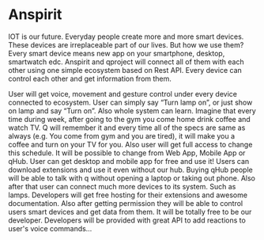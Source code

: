 # Anspirit

IOT is our future. Everyday people create more and more smart devices. These devices are irreplaceable part of our lives. But how we use them? Every smart device means new app on your smartphone, desktop, smartwatch edc. Anspirit and qproject will connect all of them with each other using one simple ecosystem based on Rest API. Every device can control each other and get information from them. 

User will get voice, movement and gesture control under every device connected to ecosystem. User can simply say “Turn lamp on”, or just show on lamp and say “Turn on”. 
Also whole system can learn. Imagine that every time during week, after going to the gym you come home drink coffee and watch TV. Q will remember it and every time all of the specs are same as always (e.g. You come from gym and you are tired), it will make you a coffee and turn on your TV for you. Also user will get full access to change this schedule. It will be possible to change from Web App, Mobile App or qHub. User can get desktop and mobile app for free and use it! Users can download extensions and use it even without our hub. Buying qHub people will be able to talk with q without opening a laptop or taking out phone. Also after that user can connect much more devices to its system. Such as lamps.
	Developers will get free hosting for their extensions and awesome documentation. Also after getting permission they will be able to control users smart devices and get data from them. It will be totally free to be our developer. Developers will be provided with great API to add reactions to user's voice commands… 

